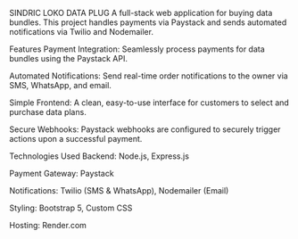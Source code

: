 SINDRIC LOKO DATA PLUG
A full-stack web application for buying data bundles. This project handles payments via Paystack and sends automated notifications via Twilio and Nodemailer.

Features
Payment Integration: Seamlessly process payments for data bundles using the Paystack API.

Automated Notifications: Send real-time order notifications to the owner via SMS, WhatsApp, and email.

Simple Frontend: A clean, easy-to-use interface for customers to select and purchase data plans.

Secure Webhooks: Paystack webhooks are configured to securely trigger actions upon a successful payment.

Technologies Used
Backend: Node.js, Express.js

Payment Gateway: Paystack

Notifications: Twilio (SMS & WhatsApp), Nodemailer (Email)

Styling: Bootstrap 5, Custom CSS

Hosting: Render.com